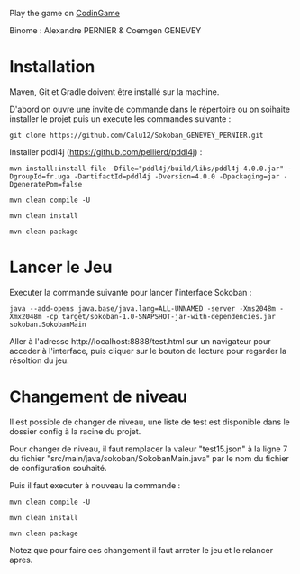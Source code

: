 Play the game on [CodinGame](https://www.codingame.com/training/hard/sokoban)

Binome : Alexandre PERNIER & Coemgen GENEVEY

<h1>Installation</h1>

Maven, Git et Gradle doivent être installé sur la machine.

D'abord on ouvre une invite de commande dans le répertoire ou on soihaite installer le projet puis un execute les commandes suivante :

```
git clone https://github.com/Calu12/Sokoban_GENEVEY_PERNIER.git
 ```  

Installer pddl4j (https://github.com/pellierd/pddl4j) :
```
mvn install:install-file -Dfile="pddl4j/build/libs/pddl4j-4.0.0.jar" -DgroupId=fr.uga -DartifactId=pddl4j -Dversion=4.0.0 -Dpackaging=jar -DgeneratePom=false
```

```
mvn clean compile -U
```

```
mvn clean install
```

```
mvn clean package
```

<h1>Lancer le Jeu</h1>

Executer la commande suivante pour lancer l'interface Sokoban : 
```
java --add-opens java.base/java.lang=ALL-UNNAMED -server -Xms2048m -Xmx2048m -cp target/sokoban-1.0-SNAPSHOT-jar-with-dependencies.jar sokoban.SokobanMain
```

Aller à l'adresse http://localhost:8888/test.html sur un navigateur pour acceder à l'interface, puis cliquer sur le bouton de lecture pour regarder la résoltion du jeu.

<h1>Changement de niveau</h1>

Il est possible de changer de niveau, une liste de test est disponible dans le dossier config à la racine du projet.

Pour changer de niveau, il faut remplacer la valeur "test15.json" à la ligne 7 du fichier "src/main/java/sokoban/SokobanMain.java" par le nom du fichier de configuration souhaité.

Puis il faut executer à nouveau la commande : 
```
mvn clean compile -U
```
```
mvn clean install
```

```
mvn clean package
```
Notez que pour faire ces changement il faut arreter le jeu et le relancer apres.

